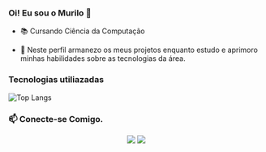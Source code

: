 ### Oi! Eu sou o Murilo 👋

- 📚 Cursando Ciência da Computação <br>

- 📍 Neste perfil armanezo os meus projetos enquanto  estudo e aprimoro minhas habilidades sobre as tecnologias da área.

### Tecnologias utiliazadas
![Top Langs](https://github-readme-stats-git-masterrstaa-rickstaa.vercel.app/api/top-langs/?username=murilosolino&layout=compact&bg_color=000&border_color=000&title_color=FFF&text_color=FFF)

### 📫 Conecte-se Comigo.
<div>
   <center>
     <a href = "mailto:murilo.solino@outlook.com"><img src=https://img.shields.io/badge/Microsoft_Outlook-0078D4?style=for-the-badge&logo=microsoftoutlook&logoColor=white target="_blank"></a>
  <a href="https://www.linkedin.com/in/murilo-solino-312960236" target="_blank"><img src="https://img.shields.io/badge/-LinkedIn-%230077B5?style=for-the-badge&logo=linkedin&logoColor=white" target="_blank"></a>   
    </center>
 
</div>

